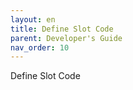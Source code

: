 ```yaml
---
layout: en
title: Define Slot Code
parent: Developer's Guide
nav_order: 10
---
```

Define Slot Code
